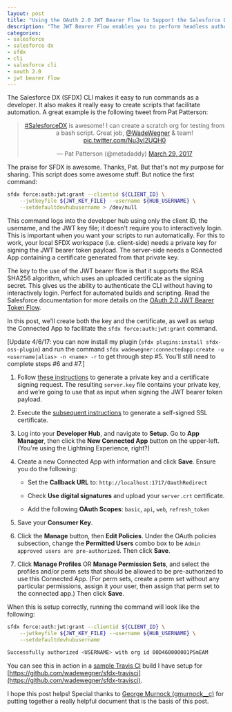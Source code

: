 ```yaml
---
layout: post
title: "Using the OAuth 2.0 JWT Bearer Flow to Support the Salesforce DX CLI"
description: "The JWT Bearer Flow enables you to perform headless authentication against your Salesforce org. In Salesforce DX this facilitates the automation of scripts without requiring an interactive login. In this post, you'll learn how to set it up."
categories: 
- salesforce
- salesforce dx
- sfdx
- cli
- salesforce cli
- oauth 2.0
- jwt bearer flow
---
```


The Salesforce DX (SFDX) CLI makes it easy to run commands as a developer. It also makes it really easy to create scripts that facilitate automation. A great example is the following tweet from Pat Patterson:

<center><blockquote class="twitter-tweet"  data-lang="en"><p lang="en" dir="ltr"><a href="https://twitter.com/hashtag/SalesforceDX?src=hash">#SalesforceDX</a> is awesome! I can create a scratch org for testing from a bash script. Great job, <a href="https://twitter.com/WadeWegner">@WadeWegner</a> &amp; team! <a href="https://t.co/Nu3yI2UQH0">pic.twitter.com/Nu3yI2UQH0</a></p>&mdash; Pat Patterson (@metadaddy) <a href="https://twitter.com/metadaddy/status/846893287495512064">March 29, 2017</a></blockquote>
<script async src="//platform.twitter.com/widgets.js" charset="utf-8"></script></center>

The praise for SFDX is awesome. Thanks, Pat. But that's not my purpose for sharing. This script does some awesome stuff. But notice the first command:

```bash
sfdx force:auth:jwt:grant --clientid ${CLIENT_ID} \
    --jwtkeyfile ${JWT_KEY_FILE} --username ${HUB_USERNAME} \
    --setdefaultdevhubusername > /dev/null
```

This command logs into the developer hub using only the client ID, the username, and the JWT key file; it doesn't require you to interactively login. This is important when you want your scripts to run automatically. For this to work, your local SFDX workspace (i.e. client-side) needs a private key for signing the JWT bearer token payload. The server-side needs a Connected App containing a certificate generated from that private key.

The key to the use of the JWT bearer flow is that it supports the RSA SHA256 algorithm, which uses an uploaded certificate as the signing secret. This gives us the ability to authenticate the CLI without having to interactively login. Perfect for automated builds and scripting. Read the Salesforce documentation for more details on the [OAuth 2.0 JWT Bearer Token Flow](https://help.salesforce.com/articleView?id=remoteaccess_oauth_jwt_flow.htm&type=0).

In this post, we'll create both the key and the certificate, as well as setup the Connected App to facilitate the `sfdx force:auth:jwt:grant` command.

[Update 4/6/17: you can now install my plugin (`sfdx plugins:install sfdx-oss-plugin`) and run the command `sfdx wadewegner:connectedapp:create -u <username|alias> -n <name> -r` to get through step #5. You'll still need to complete steps #6 and #7.]

1. Follow [these instructions](https://devcenter.heroku.com/articles/ssl-certificate-self) to generate a private key and a certificate signing request. The resulting `server.key` file contains your private key, and we’re going to use that as input when signing the JWT bearer token payload.

2. Execute the [subsequent instructions](https://devcenter.heroku.com/articles/ssl-certificate-self#generate-ssl-certificate) to generate a self-signed SSL certificate.

3. Log into your **Developer Hub**, and navigate to **Setup**.  Go to **App Manager**, then click the **New Connected App** button on the upper-left. (You're using the Lightning Experience, right?)

4. Create a new Connected App with information and click **Save**. Ensure you do the following:
    
    * Set the **Callback URL** to: `http://localhost:1717/OauthRedirect`

    * Check **Use digital signatures** and upload your `server.crt` certificate.

    * Add the following **OAuth Scopes**: `basic`, `api`, `web`, `refresh_token`
    
5. Save your **Consumer Key**.

6. Click the **Manage** button, then **Edit Policies**. Under the OAuth policies subsection, change the **Permitted Users** combo box to be `Admin approved users are pre-authorized`. Then click **Save**.

7. Click **Manage Profiles** OR **Manage Permission Sets**, and select the profiles and/or perm sets that should be allowed to be pre-authorized to use this Connected App. (For perm sets, create a perm set without any particular permissions, assign it your user, then assign that perm set to the connected app.) Then click **Save**.

When this is setup correctly, running the command will look like the following:

```bash
sfdx force:auth:jwt:grant --clientid ${CLIENT_ID} \
    --jwtkeyfile ${JWT_KEY_FILE} --username ${HUB_USERNAME} \
    --setdefaultdevhubusername

Successfully authorized <USERNAME> with org id 00D460000001PSmEAM
```

You can see this in action in a [sample Travis CI](https://travis-ci.org/wadewegner/sfdx-travisci) build I have setup for [https://github.com/wadewegner/sfdx-travisci](https://github.com/wadewegner/sfdx-travisci).

I hope this post helps! Special thanks to [George Murnock (gmurnock__c)](https://twitter.com/gmurnock__c) for putting together a really helpful document that is the basis of this post.